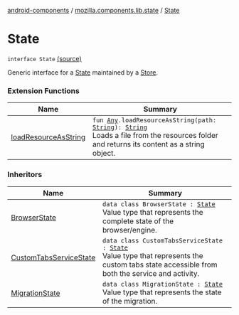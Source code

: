 [android-components](../index.md) / [mozilla.components.lib.state](index.md) / [State](./-state.md)

# State

`interface State` [(source)](https://github.com/mozilla-mobile/android-components/blob/master/components/lib/state/src/main/java/mozilla/components/lib/state/State.kt#L10)

Generic interface for a [State](./-state.md) maintained by a [Store](-store/index.md).

### Extension Functions

| Name | Summary |
|---|---|
| [loadResourceAsString](../mozilla.components.support.test.file/kotlin.-any/load-resource-as-string.md) | `fun `[`Any`](https://kotlinlang.org/api/latest/jvm/stdlib/kotlin/-any/index.html)`.loadResourceAsString(path: `[`String`](https://kotlinlang.org/api/latest/jvm/stdlib/kotlin/-string/index.html)`): `[`String`](https://kotlinlang.org/api/latest/jvm/stdlib/kotlin/-string/index.html)<br>Loads a file from the resources folder and returns its content as a string object. |

### Inheritors

| Name | Summary |
|---|---|
| [BrowserState](../mozilla.components.browser.state.state/-browser-state/index.md) | `data class BrowserState : `[`State`](./-state.md)<br>Value type that represents the complete state of the browser/engine. |
| [CustomTabsServiceState](../mozilla.components.feature.customtabs.store/-custom-tabs-service-state/index.md) | `data class CustomTabsServiceState : `[`State`](./-state.md)<br>Value type that represents the custom tabs state accessible from both the service and activity. |
| [MigrationState](../mozilla.components.support.migration.state/-migration-state/index.md) | `data class MigrationState : `[`State`](./-state.md)<br>Value type that represents the state of the migration. |
